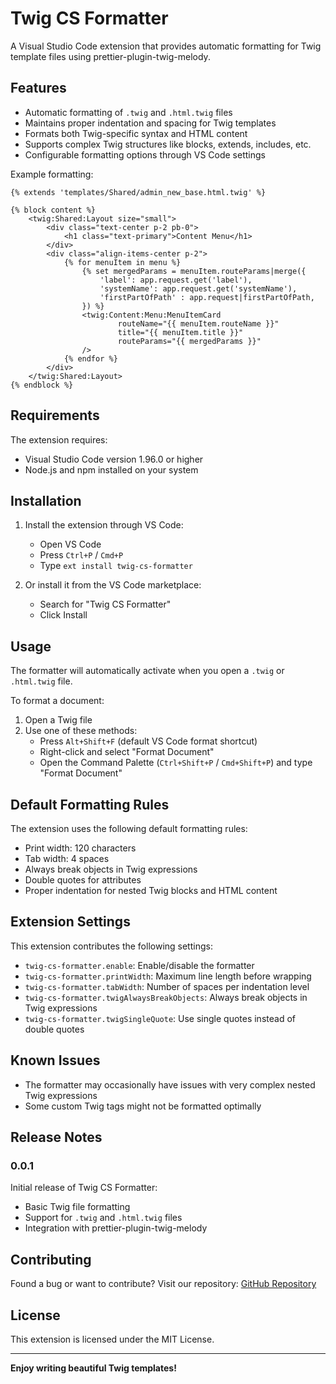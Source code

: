 # Twig CS Formatter

A Visual Studio Code extension that provides automatic formatting for Twig template files using prettier-plugin-twig-melody.

## Features

- Automatic formatting of `.twig` and `.html.twig` files
- Maintains proper indentation and spacing for Twig templates
- Formats both Twig-specific syntax and HTML content
- Supports complex Twig structures like blocks, extends, includes, etc.
- Configurable formatting options through VS Code settings

Example formatting:

```twig
{% extends 'templates/Shared/admin_new_base.html.twig' %}

{% block content %}
    <twig:Shared:Layout size="small">
        <div class="text-center p-2 pb-0">
            <h1 class="text-primary">Content Menu</h1>
        </div>
        <div class="align-items-center p-2">
            {% for menuItem in menu %}
                {% set mergedParams = menuItem.routeParams|merge({
                    'label': app.request.get('label'),
                    'systemName': app.request.get('systemName'),
                    'firstPartOfPath' : app.request|firstPartOfPath,
                }) %}
                <twig:Content:Menu:MenuItemCard
                        routeName="{{ menuItem.routeName }}"
                        title="{{ menuItem.title }}"
                        routeParams="{{ mergedParams }}"
                />
            {% endfor %}
        </div>
    </twig:Shared:Layout>
{% endblock %}
```

## Requirements

The extension requires:
- Visual Studio Code version 1.96.0 or higher
- Node.js and npm installed on your system

## Installation

1. Install the extension through VS Code:
   - Open VS Code
   - Press `Ctrl+P` / `Cmd+P`
   - Type `ext install twig-cs-formatter`

2. Or install it from the VS Code marketplace:
   - Search for "Twig CS Formatter"
   - Click Install

## Usage

The formatter will automatically activate when you open a `.twig` or `.html.twig` file.

To format a document:
1. Open a Twig file
2. Use one of these methods:
   - Press `Alt+Shift+F` (default VS Code format shortcut)
   - Right-click and select "Format Document"
   - Open the Command Palette (`Ctrl+Shift+P` / `Cmd+Shift+P`) and type "Format Document"

## Default Formatting Rules

The extension uses the following default formatting rules:
- Print width: 120 characters
- Tab width: 4 spaces
- Always break objects in Twig expressions
- Double quotes for attributes
- Proper indentation for nested Twig blocks and HTML content

## Extension Settings

This extension contributes the following settings:

* `twig-cs-formatter.enable`: Enable/disable the formatter
* `twig-cs-formatter.printWidth`: Maximum line length before wrapping
* `twig-cs-formatter.tabWidth`: Number of spaces per indentation level
* `twig-cs-formatter.twigAlwaysBreakObjects`: Always break objects in Twig expressions
* `twig-cs-formatter.twigSingleQuote`: Use single quotes instead of double quotes

## Known Issues

- The formatter may occasionally have issues with very complex nested Twig expressions
- Some custom Twig tags might not be formatted optimally

## Release Notes

### 0.0.1

Initial release of Twig CS Formatter:
- Basic Twig file formatting
- Support for `.twig` and `.html.twig` files
- Integration with prettier-plugin-twig-melody

## Contributing

Found a bug or want to contribute? Visit our repository:
[GitHub Repository](https://github.com/SandBlock/twig-cs-formatter)

## License

This extension is licensed under the MIT License.

---

**Enjoy writing beautiful Twig templates!**
